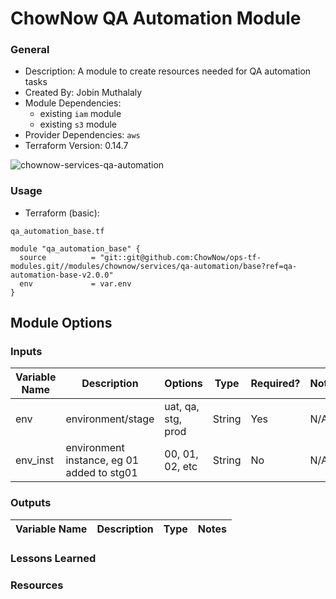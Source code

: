 # ChowNow QA Automation Module

### General

* Description: A module to create resources needed for QA automation tasks
* Created By: Jobin Muthalaly
* Module Dependencies:
  * existing `iam` module
  * existing `s3` module
* Provider Dependencies: `aws`
* Terraform Version: 0.14.7

![chownow-services-qa-automation](https://github.com/ChowNow/ops-tf-modules/workflows/chownow-services-qa-automation/badge.svg)


### Usage

* Terraform (basic):


`qa_automation_base.tf`
```hcl
module "qa_automation_base" {
  source          = "git::git@github.com:ChowNow/ops-tf-modules.git//modules/chownow/services/qa-automation/base?ref=qa-automation-base-v2.0.0"
  env             = var.env
}
```


## Module Options


### Inputs

| Variable Name     | Description                                 | Options             |  Type   | Required? | Notes |
| ----------------- | ------------------------------------------- | ------------------- | ------- | --------- | ----- |
| env               | environment/stage                           | uat, qa, stg, prod  | String  | Yes       | N/A   |
| env_inst          | environment instance, eg 01 added to stg01  | 00, 01, 02, etc     | String  | No        | N/A   |




### Outputs

| Variable Name     | Description                                     | Type    | Notes |
| ----------------- | ---------------------------------------------   | ------- | ----- |



### Lessons Learned


### Resources
